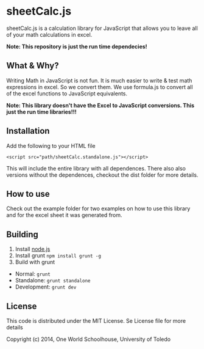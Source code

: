 sheetCalc.js
================================================

sheetCalc.js is a calculation library for JavaScript that allows you to leave all of your math calculations in excel.

**Note: This repository is just the run time dependecies!**

What & Why?
----------------------------------------
Writing Math in JavaScript is not fun. It is much easier to write & test math expressions in excel. So we convert them.
We use formula.js to convert all of the excel functions to JavaScript equivalents.

**Note: This library doesn't have the Excel to JavaScript conversions. This just the run time libraries!!!**



Installation
------------------------------
Add the following to your HTML file

`<script src="path/sheetCalc.standalone.js"></script>`

This will include the entire library with all dependences. There also also versions without the dependences, checkout the dist folder for more details.


How to use
---------------------------------
Check out the example folder for two examples on how to use this library and for the excel sheet it was generated from.

Building
----------------------------------------
1. Install [node.js](http://nodejs.org/)
2. Install grunt `npm install grunt -g`
3. Build with grunt
  * Normal: `grunt`
  * Standalone: `grunt standalone`
  * Development: `grunt dev`

License
-------------------------------------------
This code is distributed under the MIT License. Se License file for more details

Copyright (c) 2014, One World Schoolhouse, University of Toledo

